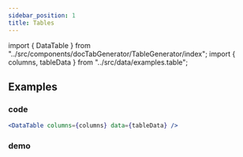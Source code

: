 ```yaml
---
sidebar_position: 1
title: Tables
---
```


import { DataTable } from "../src/components/docTabGenerator/TableGenerator/index";
import { columns, tableData } from "../src/data/examples.table";


## Examples

### code

```jsx
<DataTable columns={columns} data={tableData} />
```

### demo

<DataTable columns={columns} data={tableData} />
